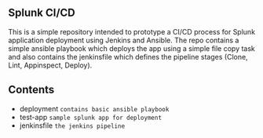 Splunk CI/CD
---
This is a simple repository intended to prototype a CI/CD process for Splunk application deployment using Jenkins and Ansible. The repo contains a simple ansible playbook which deploys the app using a simple file copy task and also contains the jenkinsfile which defines the pipeline stages (Clone, Lint, Appinspect, Deploy).


Contents
---
* deployment	`contains basic ansible playbook`
* test-app `sample splunk app for deployment`
* jenkinsfile	`the jenkins pipeline`
